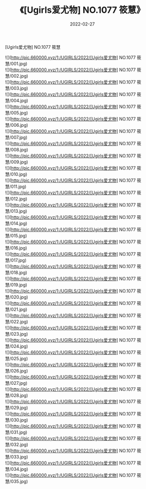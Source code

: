 ﻿---
layout: post
title:  《[Ugirls爱尤物] NO.1077 筱慧》
date:   2022-02-27
img: http://pic.660000.xyz/1:/UGIRLS/2022/[Ugirls爱尤物] NO.1077 筱慧/000.jpg
categories: [美女, 清纯, 唯美]
---

[Ugirls爱尤物] NO.1077 筱慧

 ![](http://pic.660000.xyz/1:/UGIRLS/2022/[Ugirls爱尤物] NO.1077 筱慧/001.jpg) <br>![](http://pic.660000.xyz/1:/UGIRLS/2022/[Ugirls爱尤物] NO.1077 筱慧/002.jpg) <br>![](http://pic.660000.xyz/1:/UGIRLS/2022/[Ugirls爱尤物] NO.1077 筱慧/003.jpg) <br>![](http://pic.660000.xyz/1:/UGIRLS/2022/[Ugirls爱尤物] NO.1077 筱慧/004.jpg) <br>![](http://pic.660000.xyz/1:/UGIRLS/2022/[Ugirls爱尤物] NO.1077 筱慧/005.jpg) <br>![](http://pic.660000.xyz/1:/UGIRLS/2022/[Ugirls爱尤物] NO.1077 筱慧/006.jpg) <br>![](http://pic.660000.xyz/1:/UGIRLS/2022/[Ugirls爱尤物] NO.1077 筱慧/007.jpg) <br>![](http://pic.660000.xyz/1:/UGIRLS/2022/[Ugirls爱尤物] NO.1077 筱慧/008.jpg) <br>![](http://pic.660000.xyz/1:/UGIRLS/2022/[Ugirls爱尤物] NO.1077 筱慧/009.jpg) <br>![](http://pic.660000.xyz/1:/UGIRLS/2022/[Ugirls爱尤物] NO.1077 筱慧/010.jpg) <br>![](http://pic.660000.xyz/1:/UGIRLS/2022/[Ugirls爱尤物] NO.1077 筱慧/011.jpg) <br>![](http://pic.660000.xyz/1:/UGIRLS/2022/[Ugirls爱尤物] NO.1077 筱慧/012.jpg) <br>![](http://pic.660000.xyz/1:/UGIRLS/2022/[Ugirls爱尤物] NO.1077 筱慧/013.jpg) <br>![](http://pic.660000.xyz/1:/UGIRLS/2022/[Ugirls爱尤物] NO.1077 筱慧/014.jpg) <br>![](http://pic.660000.xyz/1:/UGIRLS/2022/[Ugirls爱尤物] NO.1077 筱慧/015.jpg) <br>![](http://pic.660000.xyz/1:/UGIRLS/2022/[Ugirls爱尤物] NO.1077 筱慧/016.jpg) <br>![](http://pic.660000.xyz/1:/UGIRLS/2022/[Ugirls爱尤物] NO.1077 筱慧/017.jpg) <br>![](http://pic.660000.xyz/1:/UGIRLS/2022/[Ugirls爱尤物] NO.1077 筱慧/018.jpg) <br>![](http://pic.660000.xyz/1:/UGIRLS/2022/[Ugirls爱尤物] NO.1077 筱慧/019.jpg) <br>![](http://pic.660000.xyz/1:/UGIRLS/2022/[Ugirls爱尤物] NO.1077 筱慧/020.jpg) <br>![](http://pic.660000.xyz/1:/UGIRLS/2022/[Ugirls爱尤物] NO.1077 筱慧/021.jpg) <br>![](http://pic.660000.xyz/1:/UGIRLS/2022/[Ugirls爱尤物] NO.1077 筱慧/022.jpg) <br>![](http://pic.660000.xyz/1:/UGIRLS/2022/[Ugirls爱尤物] NO.1077 筱慧/023.jpg) <br>![](http://pic.660000.xyz/1:/UGIRLS/2022/[Ugirls爱尤物] NO.1077 筱慧/024.jpg) <br>![](http://pic.660000.xyz/1:/UGIRLS/2022/[Ugirls爱尤物] NO.1077 筱慧/025.jpg) <br>![](http://pic.660000.xyz/1:/UGIRLS/2022/[Ugirls爱尤物] NO.1077 筱慧/026.jpg) <br>![](http://pic.660000.xyz/1:/UGIRLS/2022/[Ugirls爱尤物] NO.1077 筱慧/027.jpg) <br>![](http://pic.660000.xyz/1:/UGIRLS/2022/[Ugirls爱尤物] NO.1077 筱慧/028.jpg) <br>![](http://pic.660000.xyz/1:/UGIRLS/2022/[Ugirls爱尤物] NO.1077 筱慧/029.jpg) <br>![](http://pic.660000.xyz/1:/UGIRLS/2022/[Ugirls爱尤物] NO.1077 筱慧/030.jpg) <br>![](http://pic.660000.xyz/1:/UGIRLS/2022/[Ugirls爱尤物] NO.1077 筱慧/031.jpg) <br>![](http://pic.660000.xyz/1:/UGIRLS/2022/[Ugirls爱尤物] NO.1077 筱慧/032.jpg) <br>![](http://pic.660000.xyz/1:/UGIRLS/2022/[Ugirls爱尤物] NO.1077 筱慧/033.jpg) <br>![](http://pic.660000.xyz/1:/UGIRLS/2022/[Ugirls爱尤物] NO.1077 筱慧/034.jpg) <br>![](http://pic.660000.xyz/1:/UGIRLS/2022/[Ugirls爱尤物] NO.1077 筱慧/035.jpg) <br>